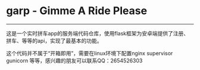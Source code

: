 # garp - Gimme A Ride Please 
---
这是一个实时拼车app的服务端代码仓库，使用flask框架为安卓端提供了注册、拼车、等等的api，实现了最基本的功能。

这个代码并不属于“开箱即用”，需要在linux环境下配置nginx supervisor gunicorn 等等，感兴趣的朋友可以联系QQ：2654526303
